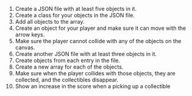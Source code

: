 1. Create a JSON file with at least five objects in it.
2. Create a class for your objects in the JSON file.
3. Add all objects to the array.
4. Create an object for your player and make sure it can move with
the arrow keys.
5. Make sure the player cannot collide with any of the objects on
the canvas.
6. Create another JSON file with at least three objects in it.
7. Create objects from each entry in the file.
8. Create a new array for each of the objects.
9. Make sure when the player collides with those objects, they are
collected, and the collectibles disappear.
10. Show an increase in the score when a picking up a
collectible
